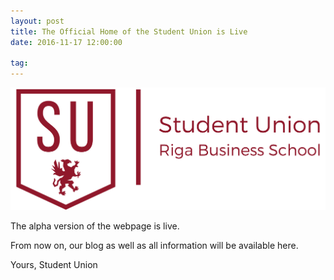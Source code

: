 ```yaml
---
layout: post
title: The Official Home of the Student Union is Live
date: 2016-11-17 12:00:00

tag: 
---
```


<img src="img/post/slogo.png">

The alpha version of the webpage is live.

From now on, our blog as well as all information will be available here.

Yours,
Student Union